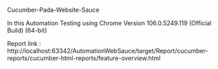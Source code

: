 Cucumber-Pada-Website-Sauce

In this Automation Testing using Chrome Version 106.0.5249.119 (Official Build) (64-bit)

Report link : http://localhost:63342/AutomationWebSauce/target/Report/cucumber-reports/cucumber-html-reports/feature-overview.html
